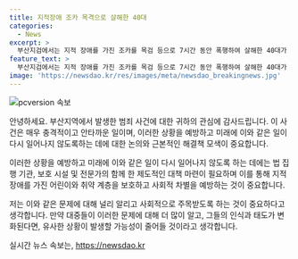 ```yaml
---
title: 지적장애 조카 목격으로 살해한 40대
categories:
  - News
excerpt: >
  부산지검에서는 지적 장애를 가진 조카를 목검 등으로 7시간 동안 폭행하여 살해한 40대가 구속기소되었습니다. 이는 지난 5월 17일 발생한 범죄로, 범행을 부추긴 아내 또한 살인 방조 혐의로 기소되었습니다. A씨는 피해자를 약 10개월 동안 상습적으로 폭행하고, 사망 당일에도 폭행하여 숨지게 한 사실이 드러났습니다. 부산지검은 이 사건을 보완 수사 중에 있습니다.
feature_text: >
  부산지검에서는 지적 장애를 가진 조카를 목검 등으로 7시간 동안 폭행하여 살해한 40대가 구속기소되었습니다. 이는 지난 5월 17일 발생한 범죄로, 범행을 부추긴 아내 또한 살인 방조 혐의로 기소되었습니다. A씨는 피해자를 약 10개월 동안 상습적으로 폭행하고, 사망 당일에도 폭행하여 숨지게 한 사실이 드러났습니다. 부산지검은 이 사건을 보완 수사 중에 있습니다.
image: 'https://newsdao.kr/res/images/meta/newsdao_breakingnews.jpg'
---
```


<p><img src="https://newsdao.kr/res/images/meta/newsdao_breakingnews.jpg" alt="pcversion 속보" /></p>

<p>안녕하세요. 부산지역에서 발생한 범죄 사건에 대한 귀하의 관심에 감사드립니다. 이 사건은 매우 충격적이고 안타까운 일이며, 이러한 상황을 예방하고 미래에 이와 같은 일이 다시 일어나지 않도록하는 데에 대한 논의와 근본적인 해결책 모색이 중요합니다.</p>

<p>이러한 상황을 예방하고 미래에 이와 같은 일이 다시 일어나지 않도록 하는 데에는 법 집행 기관, 보호 시설 및 전문가의 함께 한 제도적인 대책 마련이 필요하며 이를 통해 지적 장애를 가진 어린이와 취약 계층을 보호하고 사회적 차별을 예방하는 것이 중요합니다.</p>

<p>저는 이와 같은 문제에 대해 널리 알리고 사회적으로 주목받도록 하는 것이 중요하다고 생각합니다. 만약 대중들이 이러한 문제에 대해 더 많이 알고, 그들의 인식과 태도가 변화된다면, 유사한 상황이 발생할 가능성이 줄어들 것이라고 생각합니다.</p>
실시간 뉴스 속보는, <a href="https://newsdao.kr" rel="dofollow">https://newsdao.kr</a>


